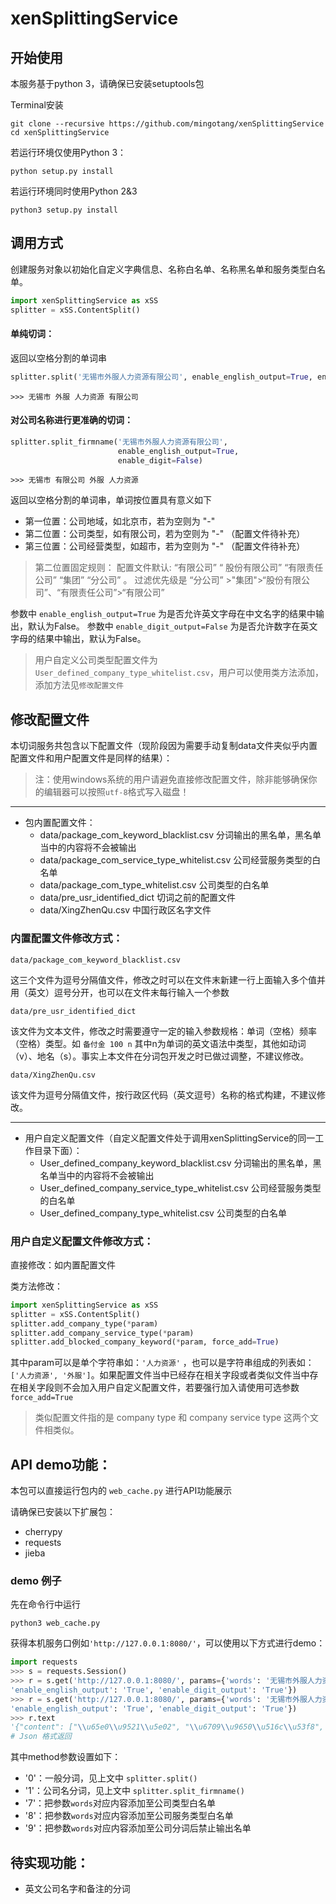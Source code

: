 # xenSplittingService

## 开始使用

本服务基于python 3，请确保已安装setuptools包

Terminal安装

    git clone --recursive https://github.com/mingotang/xenSplittingService
    cd xenSplittingService

若运行环境仅使用Python 3：

    python setup.py install

若运行环境同时使用Python 2&3

    python3 setup.py install

## 调用方式

创建服务对象以初始化自定义字典信息、名称白名单、名称黑名单和服务类型白名单。


```python
import xenSplittingService as xSS
splitter = xSS.ContentSplit()

```


#### 单纯切词：

返回以空格分割的单词串
```Python
splitter.split('无锡市外服人力资源有限公司', enable_english_output=True, enable_digit_output=True)
```

    >>> 无锡市 外服 人力资源 有限公司

#### 对公司名称进行更准确的切词：
```Python
splitter.split_firmname('无锡市外服人力资源有限公司', 
                        enable_english_output=True,
                        enable_digit=False)
```



    >>> 无锡市 有限公司 外服 人力资源

返回以空格分割的单词串，单词按位置具有意义如下

- 第一位置：公司地域，如北京市，若为空则为 "-"
- 第二位置：公司类型，如有限公司，若为空则为 "-" （配置文件待补充）
- 第三位置：公司经营类型，如超市，若为空则为 "-" （配置文件待补充）

> 第二位置固定规则：
配置文件默认: “有限公司” “ 股份有限公司” “有限责任公司” “集团” “分公司” 。 
过滤优先级是 “分公司” >"集团">“股份有限公司”、“有限责任公司”>“有限公司” 

参数中 `enable_english_output=True` 为是否允许英文字母在中文名字的结果中输出，默认为False。
参数中 `enable_digit_output=False` 为是否允许数字在英文字母的结果中输出，默认为False。

> 用户自定义公司类型配置文件为 `User_defined_company_type_whitelist.csv`，用户可以使用类方法添加，添加方法见`修改配置文件`


## 修改配置文件


本切词服务共包含以下配置文件（现阶段因为需要手动复制data文件夹似乎内置配置文件和用户配置文件是同样的结果）：

> 注：使用windows系统的用户请避免直接修改配置文件，除非能够确保你的编辑器可以按照`utf-8`格式写入磁盘！

---

- 包内置配置文件：
    - data/package_com_keyword_blacklist.csv 分词输出的黑名单，黑名单当中的内容将不会被输出
    - data/package_com_service_type_whitelist.csv 公司经营服务类型的白名单
    - data/package_com_type_whitelist.csv  公司类型的白名单
    - data/pre_usr_identified_dict 切词之前的配置文件
    - data/XingZhenQu.csv 中国行政区名字文件

### 内置配置文件修改方式：

    data/package_com_keyword_blacklist.csv

这三个文件为逗号分隔值文件，修改之时可以在文件末新建一行上面输入多个值并用（英文）逗号分开，也可以在文件末每行输入一个参数

    data/pre_usr_identified_dict

该文件为文本文件，修改之时需要遵守一定的输入参数规格：单词（空格）频率（空格）类型。如 `备付金 100 n` 其中n为单词的英文语法中类型，其他如动词（v）、地名（s）。事实上本文件在分词包开发之时已做过调整，不建议修改。

    data/XingZhenQu.csv

该文件为逗号分隔值文件，按行政区代码（英文逗号）名称的格式构建，不建议修改。

---

- 用户自定义配置文件（自定义配置文件处于调用xenSplittingService的同一工作目录下面）：
    - User_defined_company_keyword_blacklist.csv 分词输出的黑名单，黑名单当中的内容将不会被输出
    - User_defined_company_service_type_whitelist.csv 公司经营服务类型的白名单
    - User_defined_company_type_whitelist.csv 公司类型的白名单

### 用户自定义配置文件修改方式：

直接修改：如内置配置文件

类方法修改：

```Python
import xenSplittingService as xSS
splitter = xSS.ContentSplit()
splitter.add_company_type(*param)
splitter.add_company_service_type(*param)
splitter.add_blocked_company_keyword(*param, force_add=True)
```

其中param可以是单个字符串如：`'人力资源'` ，也可以是字符串组成的列表如：`['人力资源', '外服']`。如果配置文件当中已经存在相关字段或者类似文件当中存在相关字段则不会加入用户自定义配置文件，若要强行加入请使用可选参数 `force_add=True`

> 类似配置文件指的是 company type 和 company service type 这两个文件相类似。



## API demo功能：

本包可以直接运行包内的 `web_cache.py` 进行API功能展示

请确保已安装以下扩展包：

- cherrypy
- requests
- jieba

### demo 例子

先在命令行中运行

    python3 web_cache.py


获得本机服务口例如`'http://127.0.0.1:8080/'`，可以使用以下方式进行demo：

```Python
import requests
>>> s = requests.Session()
>>> r = s.get('http://127.0.0.1:8080/', params={'words': '无锡市外服人力资源有限公司', 'method': '0', 
'enable_english_output': 'True', 'enable_digit_output': 'True'})
>>> r = s.get('http://127.0.0.1:8080/', params={'words': '无锡市外服人力资源有限公司', 'method': '1', 
'enable_english_output': 'True', 'enable_digit_output': 'True'})
>>> r.text
'{"content": ["\\u65e0\\u9521\\u5e02", "\\u6709\\u9650\\u516c\\u53f8", "-", "\\u5916\\u670d", "\\u4eba\\u529b\\u8d44\\u6e90"]}'
# Json 格式返回
```

其中method参数设置如下：
- '0'：一般分词，见上文中 `splitter.split()`
- '1'：公司名分词，见上文中 `splitter.split_firmname()`
- '7'：把参数`words`对应内容添加至公司类型白名单
- '8'：把参数`words`对应内容添加至公司服务类型白名单
- '9'：把参数`words`对应内容添加至公司分词后禁止输出名单


## 待实现功能：

- 英文公司名字和备注的分词


